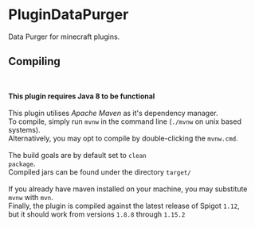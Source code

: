 # PluginDataPurger
Data Purger for minecraft plugins.

<h2>Compiling</h2>

<br>

<strong>This plugin requires Java 8 to be functional</strong>
<br>
<br>
This plugin utilises <i>Apache Maven</i> as it's dependency manager.
<br> 
To compile, simply run <code>mvnw</code> in the command line (<code>./mvnw</code> on unix based systems). 
<br>
Alternatively, you may opt to compile by double-clicking the <code>mvnw.cmd</code>.
<br>
<br>
The build goals are by default set to <code>clean package</code>. 
<br>
Compiled jars can be found under the directory <code>target/</code>
<br> 
<br>
If you already have maven installed on your machine, you may substitute <code>mvnw</code> with <code>mvn</code>.
<br> 
Finally, the plugin is compiled against the latest release of Spigot <code>1.12</code>, 
<br>
but it should work from versions <code>1.8.8</code> through <code>1.15.2</code>
